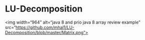 # LU-Decomposition
<img width=“964” alt=“java 8 and prio java 8  array review example” src=“https://github.com/mhal1/LU-Decomposition/blob/master/Matrix.png”>

